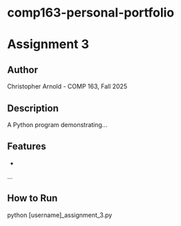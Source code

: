 # comp163-personal-portfolio

# Assignment 3
## Author
Christopher Arnold - COMP 163, Fall 2025

## Description
A Python program demonstrating...
## Features
-
...
## How to Run
python [username]_assignment_3.py
